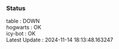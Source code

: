 ### Status


table : DOWN  
hogwarts : OK  
icy-bot : OK  
Latest Update : 2024-11-14 18:13:48.163247
